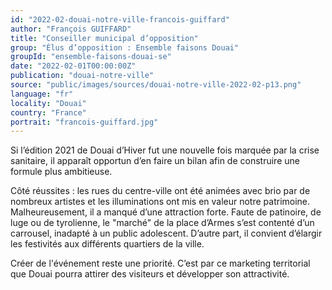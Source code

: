 ```yaml
---
id: "2022-02-douai-notre-ville-francois-guiffard"
author: "François GUIFFARD"
title: "Conseiller municipal d’opposition"
group: "Élus d’opposition : Ensemble faisons Douai"
groupId: "ensemble-faisons-douai-se"
date: "2022-02-01T00:00:00Z"
publication: "douai-notre-ville"
source: "public/images/sources/douai-notre-ville-2022-02-p13.png"
language: "fr"
locality: "Douai"
country: "France"
portrait: "francois-guiffard.jpg"
---
```


Si l’édition 2021 de Douai d’Hiver fut une nouvelle fois marquée par la crise sanitaire, il apparaît opportun d’en faire un bilan afin de construire une formule plus ambitieuse.

Côté réussites : les rues du centre-ville ont été animées avec brio par de nombreux artistes et les illuminations ont mis en valeur notre patrimoine.
Malheureusement, il a manqué d’une attraction forte. Faute de patinoire, de luge ou de tyrolienne, le "marché" de la place d’Armes s’est contenté d’un carrousel, inadapté à un public adolescent. D’autre part, il convient d’élargir les festivités aux différents quartiers de la ville.

Créer de l'événement reste une priorité. C’est par ce marketing territorial que Douai pourra attirer des visiteurs et développer son attractivité.
